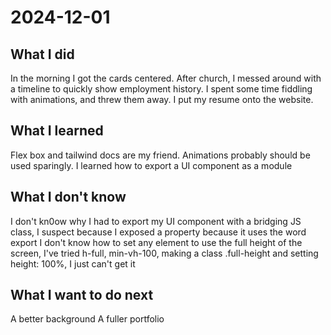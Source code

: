 # 2024-12-01

## What I did

In the morning I got the cards centered.
After church, I messed around with a timeline to quickly show employment history.
I spent some time fiddling with animations, and threw them away.
I put my resume onto the website.

## What I learned

Flex box and tailwind docs are my friend.
Animations probably should be used sparingly.
I learned how to export a UI component as a module

## What I don't know

I don't kn0ow why I had to export my UI component with a bridging JS class, I suspect because I exposed a property because it uses the word export
I don't know how to set any element to use the full height of the screen, I've tried h-full, min-vh-100, making a class .full-height and setting height: 100%, I just can't get it

## What I want to do next

A better background
A fuller portfolio
